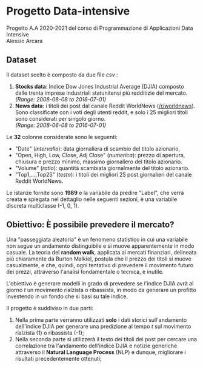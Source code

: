 # Progetto Data-intensive
Progetto A.A 2020-2021 del corso di Programmazione di Applicazioni Data Intensive<br>
Alessio Arcara

## Dataset

Il dataset scelto è composto da due file *csv* :
1. <strong>Stocks data</strong>: Indice Dow Jones Industrial Average (DJIA) composto dalle trenta imprese industriali statunitensi più redditizie del mercato. <br>*(Range: 2008-08-08 to 2016-07-01)*
2. <strong>News data</strong>: i titoli dei post dal canale Reddit WorldNews (<a href="https://www.reddit.com/r/worldnews/">/r/worldnews</a>). Sono classificate con i voti degli utenti reddit, e solo i 25 migliori titoli sono considerati per singolo giorno. <br>*(Range: 2008-06-08 to 2016-07-01)*

Le <strong>32</strong> colonne considerate sono le seguenti:
- "Date" (*intervallo*): data giornaliera di scambio del titolo azionario,
- "Open, High, Low, Close, Adj Close" (*numerica*): prezzo di apertura, chiusura e prezzo minimo, massimo giornaliero del titolo azionario.
- "Volume" (*ratio*): quantità scambiata giornalmente del titolo azionario.
- "Top1,...,Top25" (*testo*): i titoli dei migliori 25 post giornalieri del canale Reddit WorldNews.

Le istanze fornite sono <strong>1989</strong> e la variabile da predire "Label", che verrà creata e spiegata nel dettaglio nelle seguenti sezioni, è una variabile discreta multiclasse (-1, 0, 1). 

## Obiettivo: È possibile prevedere il mercato?

Una "passeggiata aleatoria" è un fenomeno statistico in cui una variabile non segue un andamento distinguibile e si muove apparentemente in modo casuale. La teoria del <strong>random walk</strong>, applicata ai mercati finanziari, delineata più chiaramente da Burton Malkiel, postula che il prezzo dei titoli si muove casualmente, e che, quindi, ogni tentativo di prevedere il movimento futuro dei prezzi, attraverso l'analisi fondamentale o tecnica, è inutile.

L'obiettivo è generare modelli in grado di prevedere se l'indice DJIA avrà al giorno $t$ un movimento rialzista o ribassista, in modo da generare un profitto investendo in un fondo che si basi su tale indice.

Il progetto è suddiviso in due parti:<br>

1. Nella prima parte verranno utilizzati <strong>solo</strong> i dati storici sull'andamento dell'indice DJIA per generare una predizione al tempo <i>t</i> sul movimento rialzista (1) o ribassista (-1);
2. Nella seconda parte si utilizzerà il testo dei titoli dei post per cercare una correlazione tra l'andamento dell'indice DJIA e notizie generiche attraverso il <strong>Natural Language Process</strong> (NLP) e dunque, migliorare i risultati precedentemente ottenuti;
